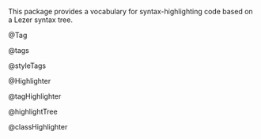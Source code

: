This package provides a vocabulary for syntax-highlighting code based
on a Lezer syntax tree.

@Tag

@tags

@styleTags

@Highlighter

@tagHighlighter

@highlightTree

@classHighlighter
